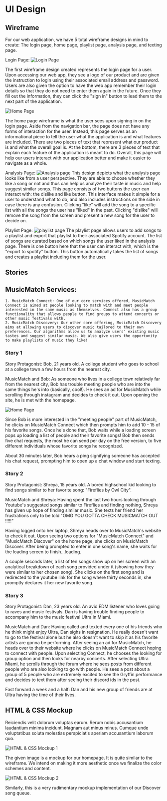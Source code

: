 # UI Design

## Wireframe

For our web application, we have 5 total wireframe designs in mind to create: The login page, home page, playlist page, analysis page, and texting page. 

Login Page: 
![Login Page](326login.png)

The first wireframe design created represents the login page for a user. Upon accessing our web app, they see a logo of our product and  are given the instruction to login using their associated email address and password. Users are also given the option to have the web app  remember their login details so that they do not need to enter them again in the future. Once they fill out the information, they can click the "sign in" button to lead them to the next part of the application. 

![Home Page](homepage.png)

The home page wireframe is what the user sees upon signing in on the login page. Aside from the navigation bar, the page does not have any forms of interaction for the user. Instead, this page serves as an informational piece to tell the user what the application is and what features are included. There are two pieces of text that represent what our product is and what the overall goal is. At the bottom, there are 3 pieces of text that explain each feature of the application is meant to do. Overall, this page will help our users interact with our application better and make it easier to navigate as a whole.  

Analysis Page:
![Analysis page](Analysis.png)
This design depicts what the analysis page looks like from a user perspective. They are able to choose whether they like a song or not and thus can help us analyze their taste in music and help suggest similar songs. This page consists of two buttons the user can interact with: the dislike and like button. This interface makes it simple for a user to understand what to do, and also includes instructions on the side in case there is any confusion. Clicking "like" will add the song to a specific list with all the songs the user has "liked" in the past. Clicking "dislike" will remove the song from the screen and present a new song for the user to decide on.

Playlist Page:
![playlist page](playlist.png)
The playlist page allows users to add songs to a playlist and export that playlist to their associated Spotify account. The list of songs are curated based on which songs the user liked in the analysis page. There is one button here that the user can interact with, which is the "export to spotify" button. This button automatically takes the list of songs and creates a playlist including them for the user. 

## Stories

## MusicMatch Services:

    1. MusicMatch Connect: One of our core services offered, MusicMatch Connect is aimed at people looking to match with and meet people interested in the same music as themselves. Connect also has a group functionality that allows people to find groups to attend concerts or other music festivals with.
    2. MusicMatch Discovery: Our other core offering, MusicMatch Discovery aims at allowing users to discover music tailored to their own preferences. Our algorithms allow us to analyze users' existing music tastes and suggest similar music. We also give users the opportunity to make playlists of music they like!

### Story 1

Story Protagonist: Bob, 21 years old. A college student who goes to school at a college town a few hours from the nearest city.

MusicMatch and Bob: As someone who lives in a college town relatively far from the nearest city, Bob has trouble meeting people who are into the same things he's into (basically, cool!). He sees an ad for MusicMatch while scrolling through instagram and decides to check it out. Upon opening the site, he is met with the homepage. 

![Home Page](homepage.png)

Since Bob is more interested in the "meeting people" part of MusicMatch, he clicks on MusicMatch Connect which then prompts him to add 10 - 15 of his favorite songs. Once he's done that, Bob waits while a loading screen pops up loading a list of people and their favorite songs! Bob then sends five chat requests, the most he can send per day on the free version, to five different individuals whose favorite songs he recognized. 

About 30 minutes later, Bob hears a ping signifying someone has accepted his chat request, prompting him to open up a chat window and start texting. 

### Story 2

Story Protagonist: Shreya, 15 years old. A bored highschool kid looking to find songs similar to her favorite song: "Fireflies by Owl City". 

MusicMatch and Shreya: Having spent the last two hours looking through Youtube's suggested songs similar to Fireflies and finding nothing, Shreya has given up hope of finding similar music. She texts her friend her frustrations only to be told "OMG YOU GOTTA CHECK MUSICMATCH OUT !!!!!"

Having logged onto her laptop, Shreya heads over to MusicMatch's website to check it out. Upon seeing two options for "MusicMatch Connect" and "MusicMatch Discover" on the home page, she clicks on MusicMatch Discover. After being prompted to enter in one song's name, she waits for the loading screen to finish...loading. 

A couple seconds later, a list of ten songs show up on her screen with an analytical breakdown of each song provided under it (showing how they were similar to her chosen song). She clicks on the first song and is redirected to the youtube link for the song where thirty seconds in, she promptly declares it her new favorite song. 

### Story 3

Story Protagonist: Dan, 23 years old. An avid EDM listener who loves going to raves and music festivals. Dan is having trouble finding people to accompany him to the music festival Ultra in Miami. 

MusicMatch and Dan: Having called and texted every one of his friends who he think might enjoy Ultra, Dan sighs in resignation. He really doesn't want to go to the festival alone but he also doesn't want to skip it as his favorite artists are gonna be performing. After seeing an ad for MusicMatch, he heads over to their website where he clicks on MusicMatch Connect hoping to connect with people. Upon selecting Connect, he chooses the looking for group option and then looks for nearby concerts. After selecting Ultra Miami, he scrolls through the forum where he sees posts from different people who are also looking to go with people. He sees a post about a group of 5 people who are extremely excited to see the Gryffin performance and decides to text them after seeing their discord ids in the post. 

Fast forward a week and a half: Dan and his new group of friends are at Ultra having the time of their lives. 

## HTML & CSS Mockup

Reiciendis velit dolorum voluptas earum. Rerum nobis accusantium laudantium minima incidunt. Magnam aut minus minus. Cumque unde voluptatibus soluta molestias perspiciatis aperiam accusantium laborum quo.

![HTML & CSS Mockup 1](home.png)

The given image is a mockup for our homepage. It is quite similar to the wireframe. We intend on making it more aesthetic once we finalize the color schemes and content. 

![HTML & CSS Mockup 2](songselect.png)

Similarly, this is a very rudimentary mockup implementation of our Discover song queue. 


